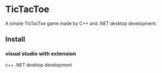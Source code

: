 # TicTacToe
  A simple TicTacToe game made by C++ and .NET desktop development.
## Install
### visual studio with extension
c++
.NET desktop development
